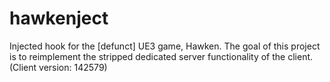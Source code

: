 # hawkenject
Injected hook for the [defunct] UE3 game, Hawken. The goal of this project is to reimplement the stripped dedicated server functionality of the client. (Client version: 142579)
